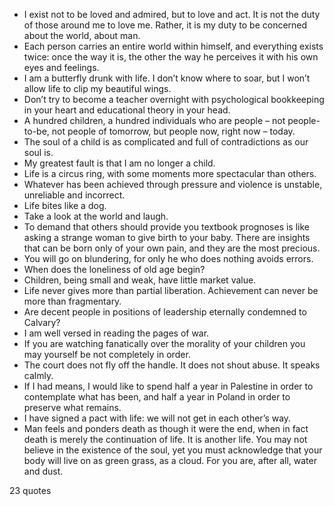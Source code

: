  - I exist not to be loved and admired, but to love and act. It is not the duty of those around me to love me. Rather, it is my duty to be concerned about the world, about man.
 - Each person carries an entire world within himself, and everything exists twice: once the way it is, the other the way he perceives it with his own eyes and feelings.
 - I am a butterfly drunk with life. I don’t know where to soar, but I won’t allow life to clip my beautiful wings.
 - Don’t try to become a teacher overnight with psychological bookkeeping in your heart and educational theory in your head.
 - A hundred children, a hundred individuals who are people – not people-to-be, not people of tomorrow, but people now, right now – today.
 - The soul of a child is as complicated and full of contradictions as our soul is.
 - My greatest fault is that I am no longer a child.
 - Life is a circus ring, with some moments more spectacular than others.
 - Whatever has been achieved through pressure and violence is unstable, unreliable and incorrect.
 - Life bites like a dog.
 - Take a look at the world and laugh.
 - To demand that others should provide you textbook prognoses is like asking a strange woman to give birth to your baby. There are insights that can be born only of your own pain, and they are the most precious.
 - You will go on blundering, for only he who does nothing avoids errors.
 - When does the loneliness of old age begin?
 - Children, being small and weak, have little market value.
 - Life never gives more than partial liberation. Achievement can never be more than fragmentary.
 - Are decent people in positions of leadership eternally condemned to Calvary?
 - I am well versed in reading the pages of war.
 - If you are watching fanatically over the morality of your children you may yourself be not completely in order.
 - The court does not fly off the handle. It does not shout abuse. It speaks calmly.
 - If I had means, I would like to spend half a year in Palestine in order to contemplate what has been, and half a year in Poland in order to preserve what remains.
 - I have signed a pact with life: we will not get in each other’s way.
 - Man feels and ponders death as though it were the end, when in fact death is merely the continuation of life. It is another life. You may not believe in the existence of the soul, yet you must acknowledge that your body will live on as green grass, as a cloud. For you are, after all, water and dust.

23 quotes